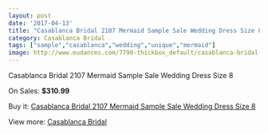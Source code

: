 ```yaml
---
layout: post
date: '2017-04-13'
title: "Casablanca Bridal 2107 Mermaid Sample Sale Wedding Dress Size 8"
category: Casablanca Bridal
tags: ["sample","casablanca","wedding","unique","mermaid"]
image: http://www.eudances.com/7790-thickbox_default/casablanca-bridal-2107-mermaid-sample-sale-wedding-dress-size-8.jpg
---
```

Casablanca Bridal 2107 Mermaid Sample Sale Wedding Dress Size 8

On Sales: **$310.99**
<a href="https://www.eudances.com/en/casablanca-bridal/2750-casablanca-bridal-2107-mermaid-sample-sale-wedding-dress-size-8.html"><amp-img layout="responsive" width="600" height="600" src="//www.eudances.com/7790-thickbox_default/casablanca-bridal-2107-mermaid-sample-sale-wedding-dress-size-8.jpg" alt="Casablanca Bridal 2107 Mermaid Sample Sale Wedding Dress Size 8 0" /></a>
<a href="https://www.eudances.com/en/casablanca-bridal/2750-casablanca-bridal-2107-mermaid-sample-sale-wedding-dress-size-8.html"><amp-img layout="responsive" width="600" height="600" src="//www.eudances.com/7793-thickbox_default/casablanca-bridal-2107-mermaid-sample-sale-wedding-dress-size-8.jpg" alt="Casablanca Bridal 2107 Mermaid Sample Sale Wedding Dress Size 8 1" /></a>
<a href="https://www.eudances.com/en/casablanca-bridal/2750-casablanca-bridal-2107-mermaid-sample-sale-wedding-dress-size-8.html"><amp-img layout="responsive" width="600" height="600" src="//www.eudances.com/7792-thickbox_default/casablanca-bridal-2107-mermaid-sample-sale-wedding-dress-size-8.jpg" alt="Casablanca Bridal 2107 Mermaid Sample Sale Wedding Dress Size 8 2" /></a>
<a href="https://www.eudances.com/en/casablanca-bridal/2750-casablanca-bridal-2107-mermaid-sample-sale-wedding-dress-size-8.html"><amp-img layout="responsive" width="600" height="600" src="//www.eudances.com/7791-thickbox_default/casablanca-bridal-2107-mermaid-sample-sale-wedding-dress-size-8.jpg" alt="Casablanca Bridal 2107 Mermaid Sample Sale Wedding Dress Size 8 3" /></a>

Buy it: [Casablanca Bridal 2107 Mermaid Sample Sale Wedding Dress Size 8](https://www.eudances.com/en/casablanca-bridal/2750-casablanca-bridal-2107-mermaid-sample-sale-wedding-dress-size-8.html "Casablanca Bridal 2107 Mermaid Sample Sale Wedding Dress Size 8")

View more: [Casablanca Bridal](https://www.eudances.com/en/4-casablanca-bridal "Casablanca Bridal")